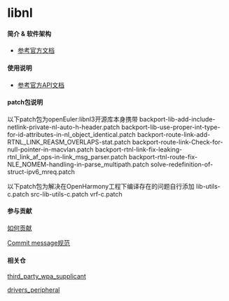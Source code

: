 # libnl

#### 简介 & 软件架构

- [参考官方文档](https://www.infradead.org/~tgr/libnl/)

#### 使用说明

- [参考官方API文档](https://www.infradead.org/~tgr/libnl/doc/api/group__cb.html)

#### patch包说明

以下patch包为openEuler:libnl3开源库本身携带
backport-lib-add-include-netlink-private-nl-auto-h-header.patch
backport-lib-use-proper-int-type-for-id-attributes-in-nl_object_identical.patch
backport-route-link-add-RTNL_LINK_REASM_OVERLAPS-stat.patch
backport-route-link-Check-for-null-pointer-in-macvlan.patch
backport-rtnl-link-fix-leaking-rtnl_link_af_ops-in-link_msg_parser.patch
backport-rtnl-route-fix-NLE_NOMEM-handling-in-parse_multipath.patch
solve-redefinition-of-struct-ipv6_mreq.patch

以下patch包为解决在OpenHarmony工程下编译存在的问题自行添加
lib-utils-c.patch
src-lib-utils-c.patch
vrf-c.patch

#### 参与贡献

[如何贡献](https://gitee.com/openharmony/docs/blob/HEAD/zh-cn/contribute/参与贡献.md)

[Commit message规范](https://gitee.com/openharmony/device_qemu/wikis/Commit%20message%E8%A7%84%E8%8C%83)


#### 相关仓

[third_party_wpa_supplicant](https://gitee.com/openharmony/third_party_wpa_supplicant)

[drivers_peripheral](https://gitee.com/openharmony/drivers_peripheral)

